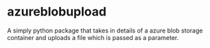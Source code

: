 # azureblobupload
A simply python package that takes in details of a azure blob storage container and uploads a file which is passed as a parameter. 
